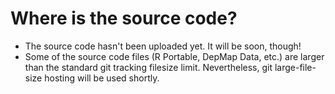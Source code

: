 # Where is the source code?

- The source code hasn't been uploaded yet. It will be soon, though!
- Some of the source code files (R Portable, DepMap Data, etc.) are larger than the standard git tracking filesize limit. Nevertheless, git large-file-size hosting will be used shortly.
